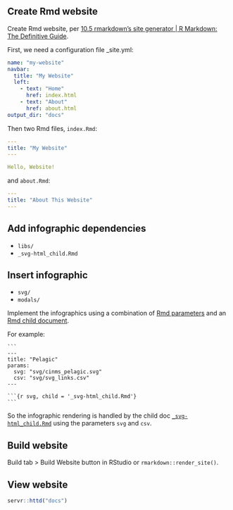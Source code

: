 
## Create Rmd website

Create Rmd website, per [10.5 rmarkdown’s site generator | R Markdown: The Definitive Guide](https://bookdown.org/yihui/rmarkdown/rmarkdown-site.html#a-simple-example).


First, we need a configuration file _site.yml:

```yaml
name: "my-website"
navbar:
  title: "My Website"
  left:
    - text: "Home"
      href: index.html
    - text: "About"
      href: about.html
output_dir: "docs"
```

Then two Rmd files, `index.Rmd`:

```yaml
---
title: "My Website"
---

Hello, Website!
```

and `about.Rmd`:

```yaml
---
title: "About This Website"
---
```

## Add infographic dependencies

- `libs/`
- `_svg-html_child.Rmd`

## Insert infographic

- `svg/`
- `modals/`

Implement the infographics using a combination of [Rmd parameters](https://rmarkdown.rstudio.com/developer_parameterized_reports.html%23parameter_types%2F) and an [Rmd child document](https://yihui.org/knitr/demo/child/).

For example:

    ```
    ---
    title: "Pelagic"
    params:
      svg: "svg/cinms_pelagic.svg"
      csv: "svg/svg_links.csv"
    ---
    
    ```{r svg, child = '_svg-html_child.Rmd'}
    ```

So the infographic rendering is handled by the child doc [`_svg-html_child.Rmd`](https://github.com/marinebon/cinms/blob/master/_svg-html_child.Rmd) using the parameters `svg` and `csv`.


## Build website

Build tab > Build Website button in RStudio or `rmarkdown::render_site()`.

## View website

```r
servr::httd("docs")
```

